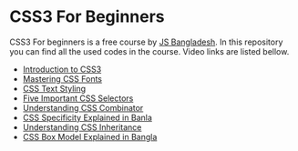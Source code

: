 # CSS3 For Beginners

CSS3 For beginners is a free course by [JS Bangladesh][1]. In this repository you can find all the used codes in the course. Video links are listed bellow.

-   [Introduction to CSS3][2]
-   [Mastering CSS Fonts][3]
-   [CSS Text Styling][4]
-   [Five Important CSS Selectors][5]
-   [Understanding CSS Combinator][6]
-   [CSS Specificity Explained in Banla][7]
-   [Understanding CSS Inheritance][8]
-   [CSS Box Model Explained in Bangla][9]

[1]: https://youtube.com/jsbangladesh 'YouTube Channel Link'
[2]: https://youtu.be/gDZYIjNPjI8 'Introduction to CSS3'
[3]: https://youtu.be/NInrXvDE8B8 'Mastering CSS Fonts'
[4]: https://youtu.be/u4E9dJQTNCE 'CSS Text Styling'
[5]: https://youtu.be/cjDQOB831qE 'Five Important CSS Selectors'
[6]: https://youtu.be/n2XMicgZYq4 'Understanding CSS Combinator'
[7]: https://youtu.be/Q-nHDnncBjo 'CSS Specificity Explained in Bangla'
[8]: https://youtu.be/R1yU02fpFcQ 'Understanding CSS Inheritance'
[9]: https://youtu.be/hkDQlV6ROYU 'CSS Box Model Explained in Bangla'
